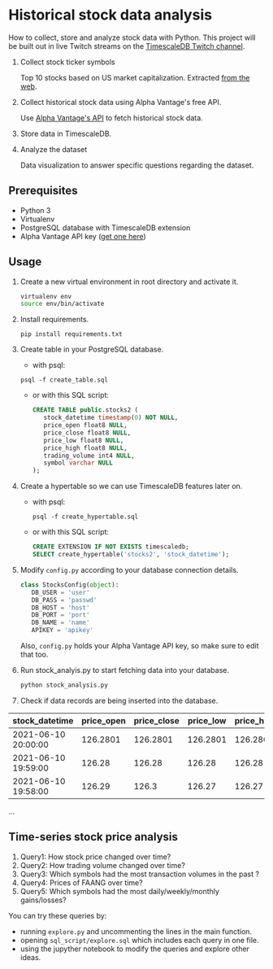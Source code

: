 # Historical stock data analysis

How to collect, store and analyze stock data with Python. This project will be built out in live Twitch streams on the 
[TimescaleDB Twitch channel](https://www.twitch.tv/timescaledb).


1. Collect stock ticker symbols

   Top 10 stocks based on US market capitalization. 
   Extracted [from the web](https://companiesmarketcap.com/usa/largest-companies-in-the-usa-by-market-cap/).
2. Collect historical stock data using Alpha Vantage's free API.

   Use [Alpha Vantage's API](https://www.alphavantage.co/documentation/) to fetch historical stock data.
3. Store data in TimescaleDB.
4. Analyze the dataset

   Data visualization to answer specific questions regarding the dataset.

## Prerequisites
* Python 3
* Virtualenv
* PostgreSQL database with TimescaleDB extension
* Alpha Vantage API key ([get one here](https://www.alphavantage.co/support/#api-key))

## Usage

1. Create a new virtual environment in root directory and activate it.
   
   ```bash
   virtualenv env
   source env/bin/activate
   ```

2. Install requirements.

   `pip install requirements.txt`

3. Create table in your PostgreSQL database.
   - with psql:

   `psql -f create_table.sql`
   
   - or with this SQL script:

      ```sql
      CREATE TABLE public.stocks2 (
         stock_datetime timestamp(0) NOT NULL,
         price_open float8 NULL,
         price_close float8 NULL,
         price_low float8 NULL,
         price_high float8 NULL,
         trading_volume int4 NULL,
         symbol varchar NULL
      );
      ```

4. Create a hypertable so we can use TimescaleDB features later on.
   - with psql: 

      `psql -f create_hypertable.sql`
   - or with this SQL script:
      ```sql
      CREATE EXTENSION IF NOT EXISTS timescaledb;
      SELECT create_hypertable('stocks2', 'stock_datetime');
      ```
5. Modify `config.py` according to your database connection details.
   ```python
   class StocksConfig(object):
      DB_USER = 'user'
      DB_PASS = 'passwd'
      DB_HOST = 'host'
      DB_PORT = 'port'
      DB_NAME = 'name'
      APIKEY = 'apikey'
   ```
   Also, `config.py` holds your Alpha Vantage API key, so make sure to edit that too.

6. Run stock_analyis.py to start fetching data into your database.

   ```bash
   python stock_analysis.py
   ```

7. Check if data records are being inserted into the database.

| stock_datetime      | price_open | price_close | price_low | price_high | trading_volume | symbol |
| ------------------- | ---------- | ----------- | --------- | ---------- | -------------- | ------ |
| 2021-06-10 20:00:00 | 126.2801   | 126.2801    | 126.2801  | 126.2801   | 1212           | AAPL   |
| 2021-06-10 19:59:00 | 126.28     | 126.28      | 126.28    | 126.28     | 420            | AAPL   |
| 2021-06-10 19:58:00 | 126.29     | 126.3       | 126.27    | 126.27     | 3021           | AAPL   |
...

## Time-series stock price analysis

1. Query1: How <insert symbol> stock price changed over time?
2. Query2: How <insert symbol> trading volume changed over time?
3. Query3: Which symbols had the most transaction volumes in the past <insert time frame>?
4. Query4: Prices of FAANG over time?
5. Query5: Which symbols had the most daily/weekly/monthly gains/losses?

You can try these queries by:

* running `explore.py` and uncommenting the lines in the main function.
* opening `sql_script/explore.sql` which includes each query in one file.
* using the jupyther notebook to modify the queries and explore other ideas.
